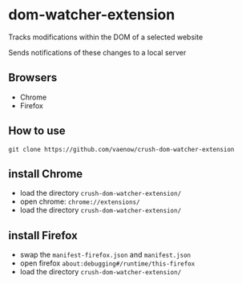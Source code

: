 # dom-watcher-extension

Tracks modifications within the DOM of a selected website

Sends notifications of these changes to a local server


## Browsers
- Chrome
- Firefox 


## How to use

```shell
git clone https://github.com/vaenow/crush-dom-watcher-extension 
```


## install Chrome
- load the directory `crush-dom-watcher-extension/`
- open chrome: `chrome://extensions/`
- load the directory `crush-dom-watcher-extension/`

## install Firefox
- swap the `manifest-firefox.json` and `manifest.json`
- open firefox `about:debugging#/runtime/this-firefox`
- load the directory `crush-dom-watcher-extension/`


